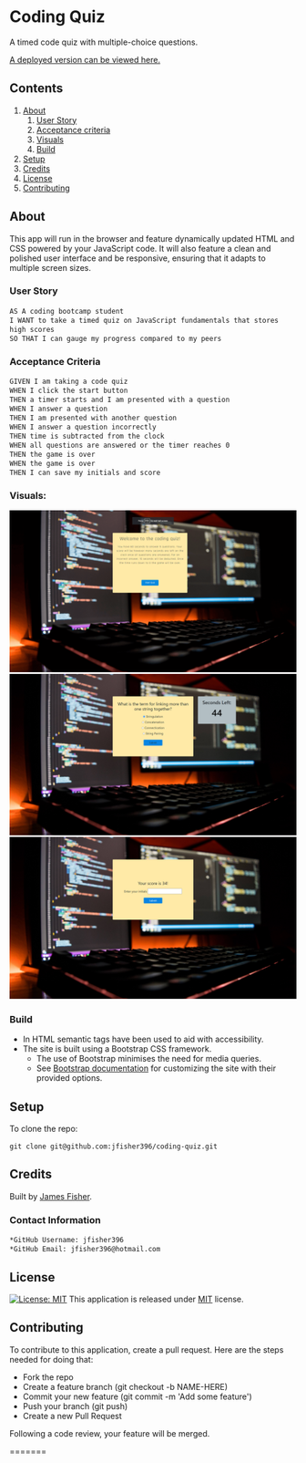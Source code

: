 # Coding Quiz

A timed code quiz with multiple-choice questions.

[A deployed version can be viewed here.](https://jfisher396.github.io/coding-quiz/)

## Contents

1. [About](#about)
    1. [User Story](#user%20story)
    2. [Acceptance criteria](#acceptance%20criteria)
    3. [Visuals](#visuals)
    4. [Build](#build)
2. [Setup](#setup)
3. [Credits](#credits)
4. [License](#license)
5. [Contributing](#contributing)

## About

This app will run in the browser and feature dynamically updated HTML and CSS powered by your JavaScript code. It will also feature a clean and polished user interface and be responsive, ensuring that it adapts to multiple screen sizes.

### User Story

    AS A coding bootcamp student
    I WANT to take a timed quiz on JavaScript fundamentals that stores high scores
    SO THAT I can gauge my progress compared to my peers

### Acceptance Criteria

    GIVEN I am taking a code quiz
    WHEN I click the start button
    THEN a timer starts and I am presented with a question
    WHEN I answer a question
    THEN I am presented with another question
    WHEN I answer a question incorrectly
    THEN time is subtracted from the clock
    WHEN all questions are answered or the timer reaches 0
    THEN the game is over
    WHEN the game is over
    THEN I can save my initials and score 


### Visuals:


![Screenshot 1](images/code-quiz-1.png)
![Screenshot 2](images/code-quiz-2.png)
![Screenshot 3](images/code-quiz-3.png)


### Build

* In HTML semantic tags have been used to aid with accessibility.
* The site is built using a Bootstrap CSS framework.
   * The use of Bootstrap minimises the need for media queries. 
   * See [Bootstrap documentation](https://getbootstrap.com/docs/4.5/getting-started/introduction/) for customizing the site with their provided options.

## Setup

To clone the repo:
```
git clone git@github.com:jfisher396/coding-quiz.git
``` 

## Credits

Built by [James Fisher](https://jfisher396.github.io/james-fisher-web-developer/).

### Contact Information
    *GitHub Username: jfisher396
    *GitHub Email: jfisher396@hotmail.com

## License


[![License: MIT](https://img.shields.io/badge/License-MIT-yellow.svg)](https://opensource.org/licenses/MIT)
This application is released under [MIT](assets/LICENSE.txt) license.

## Contributing

To contribute to this application, create a pull request.
Here are the steps needed for doing that:
- Fork the repo
- Create a feature branch (git checkout -b NAME-HERE)
- Commit your new feature (git commit -m 'Add some feature')
- Push your branch (git push)
- Create a new Pull Request

Following a code review, your feature will be merged.

=======
